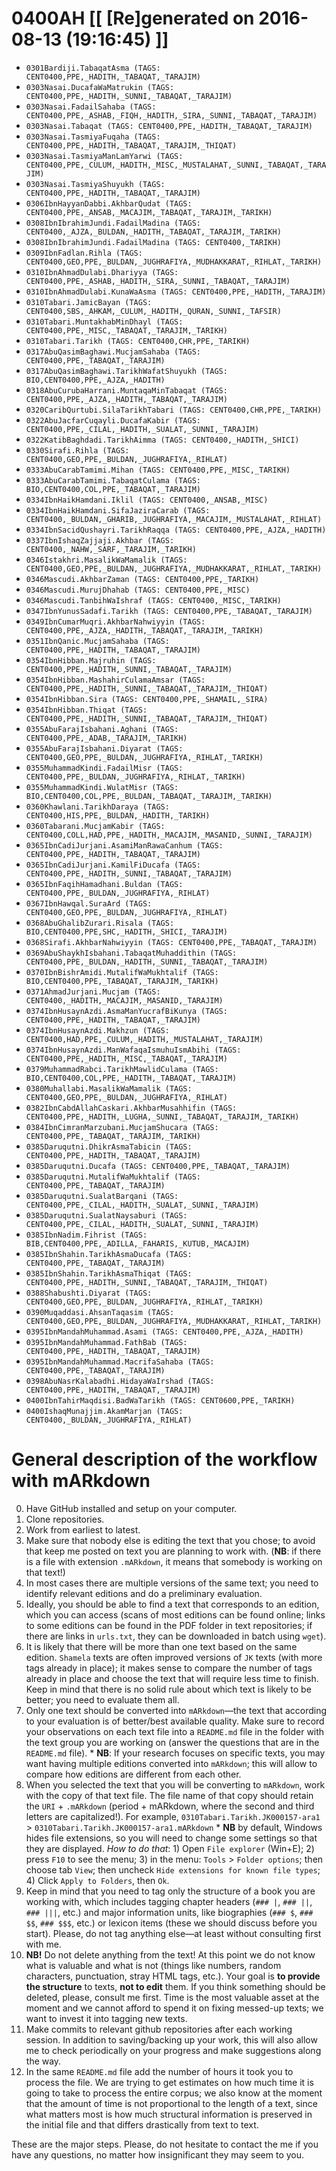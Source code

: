 # 0400AH [[ [Re]generated on 2016-08-13 (19:16:45) ]]

* `0301Bardiji.TabaqatAsma (TAGS: CENT0400,PPE,_HADITH,_TABAQAT,_TARAJIM)`
* `0303Nasai.DucafaWaMatrukin (TAGS: CENT0400,PPE,_HADITH,_SUNNI,_TABAQAT,_TARAJIM)`
* `0303Nasai.FadailSahaba (TAGS: CENT0400,PPE,_ASHAB,_FIQH,_HADITH,_SIRA,_SUNNI,_TABAQAT,_TARAJIM)`
* `0303Nasai.Tabaqat (TAGS: CENT0400,PPE,_HADITH,_TABAQAT,_TARAJIM)`
* `0303Nasai.TasmiyaFuqaha (TAGS: CENT0400,PPE,_HADITH,_TABAQAT,_TARAJIM,_THIQAT)`
* `0303Nasai.TasmiyaManLamYarwi (TAGS: CENT0400,PPE,_CULUM,_HADITH,_MISC,_MUSTALAHAT,_SUNNI,_TABAQAT,_TARAJIM)`
* `0303Nasai.TasmiyaShuyukh (TAGS: CENT0400,PPE,_HADITH,_TABAQAT,_TARAJIM)`
* `0306IbnHayyanDabbi.AkhbarQudat (TAGS: CENT0400,PPE,_ANSAB,_MACAJIM,_TABAQAT,_TARAJIM,_TARIKH)`
* `0308IbnIbrahimJundi.FadailMadina (TAGS: CENT0400,_AJZA,_BULDAN,_HADITH,_TABAQAT,_TARAJIM,_TARIKH)`
* `0308IbnIbrahimJundi.FadailMadina (TAGS: CENT0400,_TARIKH)`
* `0309IbnFadlan.Rihla (TAGS: CENT0400,GEO,PPE,_BULDAN,_JUGHRAFIYA,_MUDHAKKARAT,_RIHLAT,_TARIKH)`
* `0310IbnAhmadDulabi.Dhariyya (TAGS: CENT0400,PPE,_ASHAB,_HADITH,_SIRA,_SUNNI,_TABAQAT,_TARAJIM)`
* `0310IbnAhmadDulabi.KunaWaAsma (TAGS: CENT0400,PPE,_HADITH,_TARAJIM)`
* `0310Tabari.JamicBayan (TAGS: CENT0400,SBS,_AHKAM,_CULUM,_HADITH,_QURAN,_SUNNI,_TAFSIR)`
* `0310Tabari.MuntakhabMinDhayl (TAGS: CENT0400,PPE,_MISC,_TABAQAT,_TARAJIM,_TARIKH)`
* `0310Tabari.Tarikh (TAGS: CENT0400,CHR,PPE,_TARIKH)`
* `0317AbuQasimBaghawi.MucjamSahaba (TAGS: CENT0400,PPE,_TABAQAT,_TARAJIM)`
* `0317AbuQasimBaghawi.TarikhWafatShuyukh (TAGS: BIO,CENT0400,PPE,_AJZA,_HADITH)`
* `0318AbuCurubaHarrani.MuntaqaMinTabaqat (TAGS: CENT0400,PPE,_AJZA,_HADITH,_TABAQAT,_TARAJIM)`
* `0320CaribQurtubi.SilaTarikhTabari (TAGS: CENT0400,CHR,PPE,_TARIKH)`
* `0322AbuJacfarCuqayli.DucafaKabir (TAGS: CENT0400,PPE,_CILAL,_HADITH,_SUALAT,_SUNNI,_TARAJIM)`
* `0322KatibBaghdadi.TarikhAimma (TAGS: CENT0400,_HADITH,_SHICI)`
* `0330Sirafi.Rihla (TAGS: CENT0400,GEO,PPE,_BULDAN,_JUGHRAFIYA,_RIHLAT)`
* `0333AbuCarabTamimi.Mihan (TAGS: CENT0400,PPE,_MISC,_TARIKH)`
* `0333AbuCarabTamimi.TabaqatCulama (TAGS: BIO,CENT0400,COL,PPE,_TABAQAT,_TARAJIM)`
* `0334IbnHaikHamdani.Iklil (TAGS: CENT0400,_ANSAB,_MISC)`
* `0334IbnHaikHamdani.SifaJaziraCarab (TAGS: CENT0400,_BULDAN,_GHARIB,_JUGHRAFIYA,_MACAJIM,_MUSTALAHAT,_RIHLAT)`
* `0334IbnSacidQushayri.TarikhRaqqa (TAGS: CENT0400,PPE,_AJZA,_HADITH)`
* `0337IbnIshaqZajjaji.Akhbar (TAGS: CENT0400,_NAHW,_SARF,_TARAJIM,_TARIKH)`
* `0346Istakhri.MasalikWaMamalik (TAGS: CENT0400,GEO,PPE,_BULDAN,_JUGHRAFIYA,_MUDHAKKARAT,_RIHLAT,_TARIKH)`
* `0346Mascudi.AkhbarZaman (TAGS: CENT0400,PPE,_TARIKH)`
* `0346Mascudi.MurujDhahab (TAGS: CENT0400,PPE,_MISC)`
* `0346Mascudi.TanbihWaIshraf (TAGS: CENT0400,_MISC,_TARIKH)`
* `0347IbnYunusSadafi.Tarikh (TAGS: CENT0400,PPE,_TABAQAT,_TARAJIM)`
* `0349IbnCumarMuqri.AkhbarNahwiyyin (TAGS: CENT0400,PPE,_AJZA,_HADITH,_TABAQAT,_TARAJIM,_TARIKH)`
* `0351IbnQanic.MucjamSahaba (TAGS: CENT0400,PPE,_HADITH,_TABAQAT,_TARAJIM)`
* `0354IbnHibban.Majruhin (TAGS: CENT0400,PPE,_HADITH,_SUNNI,_TABAQAT,_TARAJIM)`
* `0354IbnHibban.MashahirCulamaAmsar (TAGS: CENT0400,PPE,_HADITH,_SUNNI,_TABAQAT,_TARAJIM,_THIQAT)`
* `0354IbnHibban.Sira (TAGS: CENT0400,PPE,_SHAMAIL,_SIRA)`
* `0354IbnHibban.Thiqat (TAGS: CENT0400,PPE,_HADITH,_SUNNI,_TABAQAT,_TARAJIM,_THIQAT)`
* `0355AbuFarajIsbahani.Aghani (TAGS: CENT0400,PPE,_ADAB,_TARAJIM,_TARIKH)`
* `0355AbuFarajIsbahani.Diyarat (TAGS: CENT0400,GEO,PPE,_BULDAN,_JUGHRAFIYA,_RIHLAT,_TARIKH)`
* `0355MuhammadKindi.FadailMisr (TAGS: CENT0400,PPE,_BULDAN,_JUGHRAFIYA,_RIHLAT,_TARIKH)`
* `0355MuhammadKindi.WulatMisr (TAGS: BIO,CENT0400,COL,PPE,_BULDAN,_TABAQAT,_TARAJIM,_TARIKH)`
* `0360Khawlani.TarikhDaraya (TAGS: CENT0400,HIS,PPE,_BULDAN,_HADITH,_TARIKH)`
* `0360Tabarani.MucjamKabir (TAGS: CENT0400,COLL,HAD,PPE,_HADITH,_MACAJIM,_MASANID,_SUNNI,_TARAJIM)`
* `0365IbnCadiJurjani.AsamiManRawaCanhum (TAGS: CENT0400,PPE,_HADITH,_TABAQAT,_TARAJIM)`
* `0365IbnCadiJurjani.KamilFiDucafa (TAGS: CENT0400,PPE,_HADITH,_SUNNI,_TABAQAT,_TARAJIM)`
* `0365IbnFaqihHamadhani.Buldan (TAGS: CENT0400,PPE,_BULDAN,_JUGHRAFIYA,_RIHLAT)`
* `0367IbnHawqal.SuraArd (TAGS: CENT0400,GEO,PPE,_BULDAN,_JUGHRAFIYA,_RIHLAT)`
* `0368AbuGhalibZurari.Risala (TAGS: BIO,CENT0400,PPE,SHC,_HADITH,_SHICI,_TARAJIM)`
* `0368Sirafi.AkhbarNahwiyyin (TAGS: CENT0400,PPE,_TABAQAT,_TARAJIM)`
* `0369AbuShaykhIsbahani.TabaqatMuhaddithin (TAGS: CENT0400,PPE,_BULDAN,_HADITH,_SUNNI,_TABAQAT,_TARAJIM)`
* `0370IbnBishrAmidi.MutalifWaMukhtalif (TAGS: BIO,CENT0400,PPE,_TABAQAT,_TARAJIM,_TARIKH)`
* `0371AhmadJurjani.Mucjam (TAGS: CENT0400,_HADITH,_MACAJIM,_MASANID,_TARAJIM)`
* `0374IbnHusaynAzdi.AsmaManYucrafBiKunya (TAGS: CENT0400,PPE,_HADITH,_TABAQAT,_TARAJIM)`
* `0374IbnHusaynAzdi.Makhzun (TAGS: CENT0400,HAD,PPE,_CULUM,_HADITH,_MUSTALAHAT,_TARAJIM)`
* `0374IbnHusaynAzdi.ManWafaqaIsmuhuIsmAbihi (TAGS: CENT0400,PPE,_HADITH,_MISC,_TABAQAT,_TARAJIM)`
* `0379MuhammadRabci.TarikhMawlidCulama (TAGS: BIO,CENT0400,COL,PPE,_HADITH,_TABAQAT,_TARAJIM)`
* `0380Muhallabi.MasalikWaMamalik (TAGS: CENT0400,GEO,PPE,_BULDAN,_JUGHRAFIYA,_RIHLAT)`
* `0382IbnCabdAllahCaskari.AkhbarMusahhifin (TAGS: CENT0400,PPE,_HADITH,_LUGHA,_SUNNI,_TABAQAT,_TARAJIM,_TARIKH)`
* `0384IbnCimranMarzubani.MucjamShucara (TAGS: CENT0400,PPE,_TABAQAT,_TARAJIM,_TARIKH)`
* `0385Daruqutni.DhikrAsmaTabicin (TAGS: CENT0400,PPE,_HADITH,_TABAQAT,_TARAJIM)`
* `0385Daruqutni.Ducafa (TAGS: CENT0400,PPE,_TABAQAT,_TARAJIM)`
* `0385Daruqutni.MutalifWaMukhtalif (TAGS: CENT0400,PPE,_TABAQAT,_TARAJIM)`
* `0385Daruqutni.SualatBarqani (TAGS: CENT0400,PPE,_CILAL,_HADITH,_SUALAT,_SUNNI,_TARAJIM)`
* `0385Daruqutni.SualatNaysaburi (TAGS: CENT0400,PPE,_CILAL,_HADITH,_SUALAT,_SUNNI,_TARAJIM)`
* `0385IbnNadim.Fihrist (TAGS: BIB,CENT0400,PPE,_ADILLA,_FAHARIS,_KUTUB,_MACAJIM)`
* `0385IbnShahin.TarikhAsmaDucafa (TAGS: CENT0400,PPE,_TABAQAT,_TARAJIM)`
* `0385IbnShahin.TarikhAsmaThiqat (TAGS: CENT0400,PPE,_HADITH,_SUNNI,_TABAQAT,_TARAJIM,_THIQAT)`
* `0388Shabushti.Diyarat (TAGS: CENT0400,GEO,PPE,_BULDAN,_JUGHRAFIYA,_RIHLAT,_TARIKH)`
* `0390Muqaddasi.AhsanTaqasim (TAGS: CENT0400,GEO,PPE,_BULDAN,_JUGHRAFIYA,_MUDHAKKARAT,_RIHLAT,_TARIKH)`
* `0395IbnMandahMuhammad.Asami (TAGS: CENT0400,PPE,_AJZA,_HADITH)`
* `0395IbnMandahMuhammad.FathBab (TAGS: CENT0400,PPE,_HADITH,_TABAQAT,_TARAJIM)`
* `0395IbnMandahMuhammad.MacrifaSahaba (TAGS: CENT0400,PPE,_TABAQAT,_TARAJIM)`
* `0398AbuNasrKalabadhi.HidayaWaIrshad (TAGS: CENT0400,PPE,_HADITH,_TABAQAT,_TARAJIM)`
* `0400IbnTahirMaqdisi.BadWaTarikh (TAGS: CENT0600,PPE,_TARIKH)`
* `0400IshaqMunajjim.AkamMarjan (TAGS: CENT0400,_BULDAN,_JUGHRAFIYA,_RIHLAT)`


# General description of the workflow with mARkdown

0. Have GitHub installed and setup on your computer.
1. Clone repositories.
2. Work from earliest to latest.
3. Make sure that nobody else is editing the text that you chose; to avoid that keep me posted on text you are planning to work with. (**NB**: if there is a file with extension `.mARkdown`, it means that somebody is working on that text!)
4. In most cases there are multiple versions of the same text; you need to identify relevant editions and do a preliminary evaluation.
5. Ideally,  you should be able to find a text that corresponds to an edition,  which you can access (scans of most editions can be found online; links to some editions can be found in the PDF folder in text repositories; if there are links in `urls.txt`, they can be downloaded in batch using `wget`). 
6. It is likely that there will be more than one text based on the same edition. `Shamela` texts are often improved versions of `JK` texts (with more tags already in place);  it makes sense to compare the number of tags already in place and choose the text that will require less time to finish. Keep in mind that there is no solid rule about which text is likely to be better; you need to evaluate them all.
7. Only one text should be converted into `mARkdown`—the text that according to your evaluation is of better/best available quality. Make sure to record your observations on each text file into a `README.md` file in the folder with the text group you are working on (answer the questions that are in the `README.md` file).
 		* **NB**: If your research focuses on specific texts, you may want having multiple editions converted into `mARkdown`; this will allow to compare how editions are different from each other.
8. When you selected the text that you will be converting to `mARkdown`, work with the copy of that text file. The file name of that copy should retain the `URI` + `.mARkdown` (period + mARkdown,  where the second and third letters are capitalized!). For example, `0310Tabari.Tarikh.JK000157-ara1` > `0310Tabari.Tarikh.JK000157-ara1.mARkdown`
		* **NB** by default, Windows hides file extensions, so you will need to change some settings so that they are displayed. *How to do that*: 1) Open `File explorer` (Win+E); 2) press `F10` to see the menu; 3) in the menu: `Tools` > `Folder options`; then choose tab `View`; then uncheck `Hide extensions for known file types`; 4) Click `Apply to Folders`, then `Ok`.
9. Keep in mind that you need to tag only the structure of a book you are working with,  which includes tagging chapter headers (`### |`, `### ||`, `### |||`, etc.) and major information units, like biographies (`### $`, `### $$`, `### $$$`, etc.) or lexicon items (these we should discuss before you start). Please, do not tag anything else—at least without consulting first with me.
10. **NB!** Do not delete anything from the text! At this point we do not know what is valuable and what is not (things like numbers, random characters, punctuation, stray HTML tags, etc.). Your goal is **to provide the structure** to texts, **not to edit** them. If you think something should be deleted, please, consult me first. Time is the most valuable asset at the moment and we cannot afford to spend it on fixing messed-up texts; we want to invest it into tagging new texts.
10. Make commits to relevant github repositories after each working session. In addition to saving/backing up your work, this will also allow me to check periodically on your progress and make suggestions along the way.
11. In the same `README.md` file add the number of hours it took you to process the file. We are trying to get estimates on how much time it is going to take to process the entire corpus; we also know at the moment that the amount of time is not proportional to the length of a text, since what matters most is how much structural information is preserved in the initial file and that differs drastically from text to text.

These are the major steps.  Please, do not hesitate to contact the me if you have any questions, no matter how insignificant they may seem to you.

